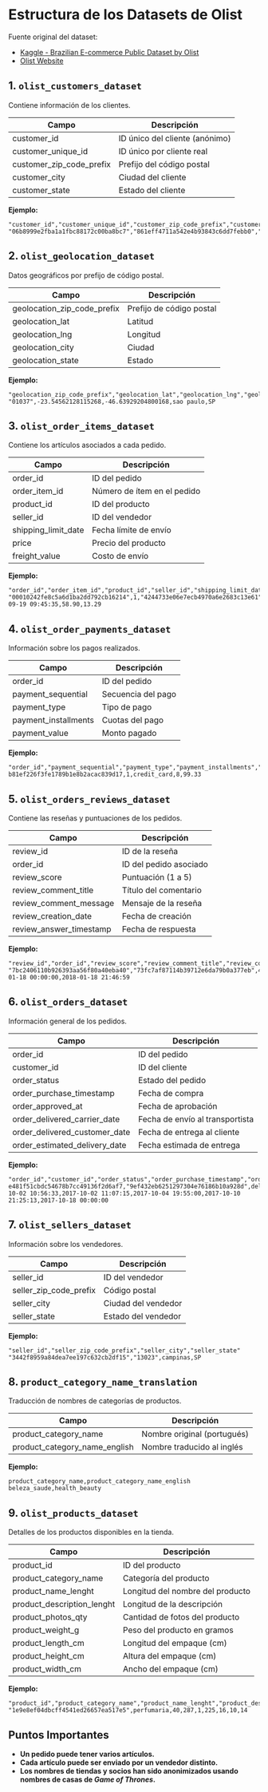 # Estructura de los Datasets de Olist

Fuente original del dataset:  

- [Kaggle - Brazilian E-commerce Public Dataset by Olist](https://www.kaggle.com/datasets/olistbr/brazilian-ecommerce)  
- [Olist Website](https://www.olist.com/)

## 1. `olist_customers_dataset`

Contiene información de los clientes.

| Campo                   | Descripción                   |
|------------------------|-------------------------------|
| customer_id            | ID único del cliente (anónimo) |
| customer_unique_id     | ID único por cliente real     |
| customer_zip_code_prefix | Prefijo del código postal    |
| customer_city          | Ciudad del cliente            |
| customer_state         | Estado del cliente            |

**Ejemplo:**

```csv
"customer_id","customer_unique_id","customer_zip_code_prefix","customer_city","customer_state"
"06b8999e2fba1a1fbc88172c00ba8bc7","861eff4711a542e4b93843c6dd7febb0","14409",franca,SP
```

## 2. `olist_geolocation_dataset`

Datos geográficos por prefijo de código postal.

| Campo                 | Descripción                  |
|----------------------|------------------------------|
| geolocation_zip_code_prefix | Prefijo de código postal |
| geolocation_lat       | Latitud                      |
| geolocation_lng       | Longitud                     |
| geolocation_city      | Ciudad                       |
| geolocation_state     | Estado                       |

**Ejemplo:**

```csv
"geolocation_zip_code_prefix","geolocation_lat","geolocation_lng","geolocation_city","geolocation_state"
"01037",-23.54562128115268,-46.63929204800168,sao paulo,SP
```

## 3. `olist_order_items_dataset`

Contiene los artículos asociados a cada pedido.

| Campo                | Descripción                         |
|---------------------|-------------------------------------|
| order_id            | ID del pedido                       |
| order_item_id       | Número de ítem en el pedido         |
| product_id          | ID del producto                     |
| seller_id           | ID del vendedor                     |
| shipping_limit_date | Fecha límite de envío               |
| price               | Precio del producto                 |
| freight_value       | Costo de envío                      |

**Ejemplo:**

```csv
"order_id","order_item_id","product_id","seller_id","shipping_limit_date","price","freight_value"
"00010242fe8c5a6d1ba2dd792cb16214",1,"4244733e06e7ecb4970a6e2683c13e61","48436dade18ac8b2bce089ec2a041202",2017-09-19 09:45:35,58.90,13.29
```

## 4. `olist_order_payments_dataset`

Información sobre los pagos realizados.

| Campo                | Descripción              |
|---------------------|--------------------------|
| order_id            | ID del pedido            |
| payment_sequential  | Secuencia del pago       |
| payment_type        | Tipo de pago             |
| payment_installments | Cuotas del pago         |
| payment_value       | Monto pagado             |

**Ejemplo:**

```csv
"order_id","payment_sequential","payment_type","payment_installments","payment_value"
b81ef226f3fe1789b1e8b2acac839d17,1,credit_card,8,99.33
```

## 5. `olist_orders_reviews_dataset`

Contiene las reseñas y puntuaciones de los pedidos.

| Campo                   | Descripción                  |
|------------------------|------------------------------|
| review_id              | ID de la reseña              |
| order_id               | ID del pedido asociado       |
| review_score           | Puntuación (1 a 5)           |
| review_comment_title   | Título del comentario        |
| review_comment_message | Mensaje de la reseña         |
| review_creation_date   | Fecha de creación            |
| review_answer_timestamp| Fecha de respuesta           |

**Ejemplo:**

```csv
"review_id","order_id","review_score","review_comment_title","review_comment_message","review_creation_date","review_answer_timestamp"
"7bc2406110b926393aa56f80a40eba40","73fc7af87114b39712e6da79b0a377eb",4,,,2018-01-18 00:00:00,2018-01-18 21:46:59
```

## 6. `olist_orders_dataset`

Información general de los pedidos.

| Campo                       | Descripción                            |
|----------------------------|----------------------------------------|
| order_id                   | ID del pedido                          |
| customer_id                | ID del cliente                         |
| order_status               | Estado del pedido                      |
| order_purchase_timestamp   | Fecha de compra                        |
| order_approved_at          | Fecha de aprobación                   |
| order_delivered_carrier_date | Fecha de envío al transportista     |
| order_delivered_customer_date | Fecha de entrega al cliente       |
| order_estimated_delivery_date | Fecha estimada de entrega          |

**Ejemplo:**

```csv
"order_id","customer_id","order_status","order_purchase_timestamp","order_approved_at","order_delivered_carrier_date","order_delivered_customer_date","order_estimated_delivery_date"
e481f51cbdc54678b7cc49136f2d6af7,"9ef432eb6251297304e76186b10a928d",delivered,2017-10-02 10:56:33,2017-10-02 11:07:15,2017-10-04 19:55:00,2017-10-10 21:25:13,2017-10-18 00:00:00
```

## 7. `olist_sellers_dataset`

Información sobre los vendedores.

| Campo                 | Descripción           |
|----------------------|-----------------------|
| seller_id            | ID del vendedor       |
| seller_zip_code_prefix | Código postal       |
| seller_city          | Ciudad del vendedor   |
| seller_state         | Estado del vendedor   |

**Ejemplo:**

```csv
"seller_id","seller_zip_code_prefix","seller_city","seller_state"
"3442f8959a84dea7ee197c632cb2df15","13023",campinas,SP
```

## 8. `product_category_name_translation`

Traducción de nombres de categorías de productos.

| Campo                    | Descripción                       |
|-------------------------|-----------------------------------|
| product_category_name    | Nombre original (portugués)       |
| product_category_name_english | Nombre traducido al inglés  |

**Ejemplo:**

```csv
product_category_name,product_category_name_english
beleza_saude,health_beauty
```

## 9. `olist_products_dataset`

Detalles de los productos disponibles en la tienda.

| Campo                    | Descripción                              |
|-------------------------|------------------------------------------|
| product_id              | ID del producto                          |
| product_category_name   | Categoría del producto                   |
| product_name_lenght     | Longitud del nombre del producto         |
| product_description_lenght | Longitud de la descripción            |
| product_photos_qty      | Cantidad de fotos del producto           |
| product_weight_g        | Peso del producto en gramos              |
| product_length_cm       | Longitud del empaque (cm)                |
| product_height_cm       | Altura del empaque (cm)                  |
| product_width_cm        | Ancho del empaque (cm)                   |

**Ejemplo:**

```csv
"product_id","product_category_name","product_name_lenght","product_description_lenght","product_photos_qty","product_weight_g","product_length_cm","product_height_cm","product_width_cm"
"1e9e8ef04dbcff4541ed26657ea517e5",perfumaria,40,287,1,225,16,10,14
```

## Puntos Importantes

- **Un pedido puede tener varios artículos.**
- **Cada artículo puede ser enviado por un vendedor distinto.**
- **Los nombres de tiendas y socios han sido anonimizados usando nombres de casas de *Game of Thrones*.**
